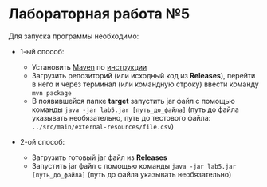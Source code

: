 # Лабораторная работа №5 #

Для запуска программы необходимо:

- 1-ый способ:
    - Установить [Maven](https://maven.apache.org/download.cgi) по [инструкции](https://www.examclouds.com/ru/java/java-core-russian/install-maven) 
    - Загрузить репозиторий (или исходный код из **Releases**), перейти в него и через терминал (или командную строку) ввести команду ```mvn package```
    - В появившейся папке **target** запустить jar файл с помощью команды ```java -jar lab5.jar [путь_до_файла]``` (путь до файла указывать необязательно, путь до тестового файла: ```../src/main/external-resources/file.csv```)

- 2-ой способ: 
    - Загрузить готовый jar файл из **Releases**
    - Запустить jar файл с помощью команды ```java -jar lab5.jar [путь_до_файла]``` (путь до файла указывать необязательно)
